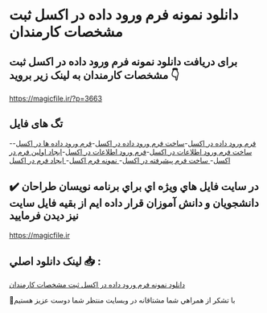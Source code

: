 # دانلود نمونه فرم ورود داده در اکسل ثبت مشخصات کارمندان

## برای دریافت دانلود نمونه فرم ورود داده در اکسل ثبت مشخصات کارمندان به لینک زیر بروید 👇

https://magicfile.ir/?p=3663

## تگ های فایل

-[فرم ورود داده در اکسل](https://magicfile.ir/product/%d9%86%d9%85%d9%88%d9%86%d9%87-%d9%81%d8%b1%d9%85-%d9%88%d8%b1%d9%88%d8%af-%d8%af%d8%a7%d8%af%d9%87-%d8%af%d8%b1-%d8%a7%da%a9%d8%b3%d9%84-%d8%ab%d8%a8%d8%aa-%d9%85%d8%b4%d8%ae%d8%b5%d8%a7%d8%aa-%da%a9%d8%a7%d8%b1%d9%85%d9%86%d8%af%d8%a7%d9%86/)-[ساخت فرم ورود داده در اکسل](https://magicfile.ir/product/%d9%86%d9%85%d9%88%d9%86%d9%87-%d9%81%d8%b1%d9%85-%d9%88%d8%b1%d9%88%d8%af-%d8%af%d8%a7%d8%af%d9%87-%d8%af%d8%b1-%d8%a7%da%a9%d8%b3%d9%84-%d8%ab%d8%a8%d8%aa-%d9%85%d8%b4%d8%ae%d8%b5%d8%a7%d8%aa-%da%a9%d8%a7%d8%b1%d9%85%d9%86%d8%af%d8%a7%d9%86/)-[فرم ورود داده ها در اکسل](https://magicfile.ir/product/%d9%86%d9%85%d9%88%d9%86%d9%87-%d9%81%d8%b1%d9%85-%d9%88%d8%b1%d9%88%d8%af-%d8%af%d8%a7%d8%af%d9%87-%d8%af%d8%b1-%d8%a7%da%a9%d8%b3%d9%84-%d8%ab%d8%a8%d8%aa-%d9%85%d8%b4%d8%ae%d8%b5%d8%a7%d8%aa-%da%a9%d8%a7%d8%b1%d9%85%d9%86%d8%af%d8%a7%d9%86/)-[ساخت فرم ورود اطلاعات در اکسل](https://magicfile.ir/product/%d9%86%d9%85%d9%88%d9%86%d9%87-%d9%81%d8%b1%d9%85-%d9%88%d8%b1%d9%88%d8%af-%d8%af%d8%a7%d8%af%d9%87-%d8%af%d8%b1-%d8%a7%da%a9%d8%b3%d9%84-%d8%ab%d8%a8%d8%aa-%d9%85%d8%b4%d8%ae%d8%b5%d8%a7%d8%aa-%da%a9%d8%a7%d8%b1%d9%85%d9%86%d8%af%d8%a7%d9%86/)-[فرم ورود اطلاعات در اکسل](https://magicfile.ir/product/%d9%86%d9%85%d9%88%d9%86%d9%87-%d9%81%d8%b1%d9%85-%d9%88%d8%b1%d9%88%d8%af-%d8%af%d8%a7%d8%af%d9%87-%d8%af%d8%b1-%d8%a7%da%a9%d8%b3%d9%84-%d8%ab%d8%a8%d8%aa-%d9%85%d8%b4%d8%ae%d8%b5%d8%a7%d8%aa-%da%a9%d8%a7%d8%b1%d9%85%d9%86%d8%af%d8%a7%d9%86/)-[ایجاد اولین فرم در اکسل](https://magicfile.ir/product/%d9%86%d9%85%d9%88%d9%86%d9%87-%d9%81%d8%b1%d9%85-%d9%88%d8%b1%d9%88%d8%af-%d8%af%d8%a7%d8%af%d9%87-%d8%af%d8%b1-%d8%a7%da%a9%d8%b3%d9%84-%d8%ab%d8%a8%d8%aa-%d9%85%d8%b4%d8%ae%d8%b5%d8%a7%d8%aa-%da%a9%d8%a7%d8%b1%d9%85%d9%86%d8%af%d8%a7%d9%86/)-[ ساخت فرم پیشرفته در اکسل](https://magicfile.ir/product/%d9%86%d9%85%d9%88%d9%86%d9%87-%d9%81%d8%b1%d9%85-%d9%88%d8%b1%d9%88%d8%af-%d8%af%d8%a7%d8%af%d9%87-%d8%af%d8%b1-%d8%a7%da%a9%d8%b3%d9%84-%d8%ab%d8%a8%d8%aa-%d9%85%d8%b4%d8%ae%d8%b5%d8%a7%d8%aa-%da%a9%d8%a7%d8%b1%d9%85%d9%86%d8%af%d8%a7%d9%86/)-[ نمونه فرم اکسل](https://magicfile.ir/product/%d9%86%d9%85%d9%88%d9%86%d9%87-%d9%81%d8%b1%d9%85-%d9%88%d8%b1%d9%88%d8%af-%d8%af%d8%a7%d8%af%d9%87-%d8%af%d8%b1-%d8%a7%da%a9%d8%b3%d9%84-%d8%ab%d8%a8%d8%aa-%d9%85%d8%b4%d8%ae%d8%b5%d8%a7%d8%aa-%da%a9%d8%a7%d8%b1%d9%85%d9%86%d8%af%d8%a7%d9%86/)-[ ایجاد فرم در اکسل](https://magicfile.ir/product/%d9%86%d9%85%d9%88%d9%86%d9%87-%d9%81%d8%b1%d9%85-%d9%88%d8%b1%d9%88%d8%af-%d8%af%d8%a7%d8%af%d9%87-%d8%af%d8%b1-%d8%a7%da%a9%d8%b3%d9%84-%d8%ab%d8%a8%d8%aa-%d9%85%d8%b4%d8%ae%d8%b5%d8%a7%d8%aa-%da%a9%d8%a7%d8%b1%d9%85%d9%86%d8%af%d8%a7%d9%86/)

## ✔️ در سايت فايل هاي ويژه اي براي برنامه نويسان طراحان دانشجويان و دانش آموزان قرار داده ايم از بقيه فايل سايت نيز ديدن فرماييد

https://magicfile.ir


## لينک دانلود اصلي 📥 :

[دانلود نمونه فرم ورود داده در اکسل ثبت مشخصات کارمندان](https://magicfile.ir/product/%d9%86%d9%85%d9%88%d9%86%d9%87-%d9%81%d8%b1%d9%85-%d9%88%d8%b1%d9%88%d8%af-%d8%af%d8%a7%d8%af%d9%87-%d8%af%d8%b1-%d8%a7%da%a9%d8%b3%d9%84-%d8%ab%d8%a8%d8%aa-%d9%85%d8%b4%d8%ae%d8%b5%d8%a7%d8%aa-%da%a9%d8%a7%d8%b1%d9%85%d9%86%d8%af%d8%a7%d9%86/) 


🙏با تشکر از همراهي شما مشتاقانه در وبسایت منتظر شما دوست عزیز هستیم


